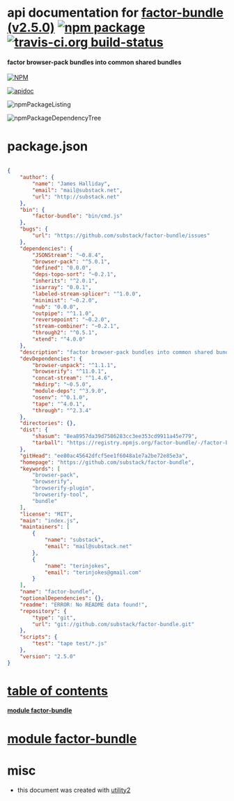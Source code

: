 # api documentation for  [factor-bundle (v2.5.0)](https://github.com/substack/factor-bundle)  [![npm package](https://img.shields.io/npm/v/npmdoc-factor-bundle.svg?style=flat-square)](https://www.npmjs.org/package/npmdoc-factor-bundle) [![travis-ci.org build-status](https://api.travis-ci.org/npmdoc/node-npmdoc-factor-bundle.svg)](https://travis-ci.org/npmdoc/node-npmdoc-factor-bundle)
#### factor browser-pack bundles into common shared bundles

[![NPM](https://nodei.co/npm/factor-bundle.png?downloads=true)](https://www.npmjs.com/package/factor-bundle)

[![apidoc](https://npmdoc.github.io/node-npmdoc-factor-bundle/build/screenCapture.buildNpmdoc.browser._2Fhome_2Ftravis_2Fbuild_2Fnpmdoc_2Fnode-npmdoc-factor-bundle_2Ftmp_2Fbuild_2Fapidoc.html.png)](https://npmdoc.github.io/node-npmdoc-factor-bundle/build/apidoc.html)

![npmPackageListing](https://npmdoc.github.io/node-npmdoc-factor-bundle/build/screenCapture.npmPackageListing.svg)

![npmPackageDependencyTree](https://npmdoc.github.io/node-npmdoc-factor-bundle/build/screenCapture.npmPackageDependencyTree.svg)



# package.json

```json

{
    "author": {
        "name": "James Halliday",
        "email": "mail@substack.net",
        "url": "http://substack.net"
    },
    "bin": {
        "factor-bundle": "bin/cmd.js"
    },
    "bugs": {
        "url": "https://github.com/substack/factor-bundle/issues"
    },
    "dependencies": {
        "JSONStream": "~0.8.4",
        "browser-pack": "^5.0.1",
        "defined": "0.0.0",
        "deps-topo-sort": "~0.2.1",
        "inherits": "^2.0.1",
        "isarray": "0.0.1",
        "labeled-stream-splicer": "^1.0.0",
        "minimist": "~0.2.0",
        "nub": "0.0.0",
        "outpipe": "^1.1.0",
        "reversepoint": "~0.2.0",
        "stream-combiner": "~0.2.1",
        "through2": "^0.5.1",
        "xtend": "^4.0.0"
    },
    "description": "factor browser-pack bundles into common shared bundles",
    "devDependencies": {
        "browser-unpack": "^1.1.1",
        "browserify": "^11.0.1",
        "concat-stream": "^1.4.6",
        "mkdirp": "~0.5.0",
        "module-deps": "^3.9.0",
        "osenv": "^0.1.0",
        "tape": "^4.0.1",
        "through": "^2.3.4"
    },
    "directories": {},
    "dist": {
        "shasum": "8ea8957da39d7586283cc3ee353cd9911a45e779",
        "tarball": "https://registry.npmjs.org/factor-bundle/-/factor-bundle-2.5.0.tgz"
    },
    "gitHead": "ee80ac45642dfcf5ee1f6048a1e7a2be72e85e3a",
    "homepage": "https://github.com/substack/factor-bundle",
    "keywords": [
        "browser-pack",
        "browserify",
        "browserify-plugin",
        "browserify-tool",
        "bundle"
    ],
    "license": "MIT",
    "main": "index.js",
    "maintainers": [
        {
            "name": "substack",
            "email": "mail@substack.net"
        },
        {
            "name": "terinjokes",
            "email": "terinjokes@gmail.com"
        }
    ],
    "name": "factor-bundle",
    "optionalDependencies": {},
    "readme": "ERROR: No README data found!",
    "repository": {
        "type": "git",
        "url": "git://github.com/substack/factor-bundle.git"
    },
    "scripts": {
        "test": "tape test/*.js"
    },
    "version": "2.5.0"
}
```



# <a name="apidoc.tableOfContents"></a>[table of contents](#apidoc.tableOfContents)

#### [module factor-bundle](#apidoc.module.factor-bundle)



# <a name="apidoc.module.factor-bundle"></a>[module factor-bundle](#apidoc.module.factor-bundle)



# misc
- this document was created with [utility2](https://github.com/kaizhu256/node-utility2)

